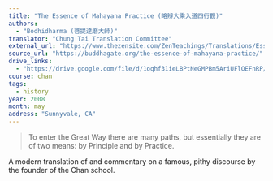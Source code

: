 ```yaml
---
title: "The Essence of Mahayana Practice (略辨大乘入道四行觀)"
authors:
  - "Bodhidharma (菩提達磨大師)"
translator: "Chung Tai Translation Committee"
external_url: "https://www.thezensite.com/ZenTeachings/Translations/Essence-of-Mahayana-Practice.pdf"
source_url: "https://buddhagate.org/the-essence-of-mahayana-practice/"
drive_links:
  - "https://drive.google.com/file/d/1oqhf31ieLBPtNeGMPBm5AriUFlOEFnRP/view?usp=drivesdk"
course: chan
tags:
  - history
year: 2008
month: may
address: "Sunnyvale, CA"
---
```


> To enter the Great Way there are many paths, but essentially they are of two means: by Principle and by Practice.

A modern translation of and commentary on a famous, pithy discourse by the founder of the Chan school.

